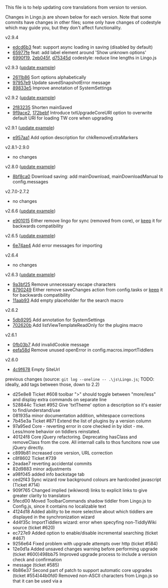 This file is to help updating core translations from version to version.

Changes in Lingo.js are shown below for each version.
Note that some commits have changes in other files;
some only have changes of codestyle which may guide you, but they don't affect functionality.

v2.9.4
* [edcd6b3](https://github.com/TiddlyWiki/TiddlyWikiClassic/commit/edcd6b3) feat: support async loading in saving (disabled by default)
* [65977fe](https://github.com/TiddlyWiki/TiddlyWikiClassic/commit/65977fe) feat: add label element around 'Show unknown options'
* [6990f19](https://github.com/TiddlyWiki/TiddlyWikiClassic/commit/6990f19), [2eb045f](https://github.com/TiddlyWiki/TiddlyWikiClassic/commit/2eb045f), [d75345d](https://github.com/TiddlyWiki/TiddlyWikiClassic/commit/d75345d) codestyle: reduce line lengths in Lingo.js

v2.9.3 ([update example](https://github.com/TiddlyWiki/translations/commit/19a3c62))
* [2611b86](https://github.com/TiddlyWiki/TiddlyWikiClassic/commit/2611b86) Sort options alphabetically
* [97957e9](https://github.com/TiddlyWiki/TiddlyWikiClassic/commit/97957e9) Update savedSnapshotError message
* [89833e5](https://github.com/TiddlyWiki/TiddlyWikiClassic/commit/89833e5) Improve annotation of SystemSettings

v2.9.2 ([update example](https://github.com/TiddlyWiki/translations/commit/f4747f5))
* [2f83235](https://github.com/TiddlyWiki/TiddlyWikiClassic/commit/2f83235) Shorten mainSaved
* [9f9ace2](https://github.com/TiddlyWiki/TiddlyWikiClassic/commit/9f9ace2), [172bebf](https://github.com/TiddlyWiki/TiddlyWikiClassic/commit/172bebf) Introduce txtUpgradeCoreURI option to overwrite default URI for loading TW core when upgrading

v2.9.1 ([update example](https://github.com/TiddlyWiki/translations/commit/08f11c3))
* [e957aa1](https://github.com/TiddlyWiki/TiddlyWikiClassic/commit/e957aa1) Add option description for chkRemoveExtraMarkers

v2.8.1-2.9.0
* no changes

v2.8.0 ([update example](https://github.com/TiddlyWiki/translations/commit/802a0f2))
* [8bf8ca0](https://github.com/TiddlyWiki/TiddlyWikiClassic/commit/8bf8ca0) Download saving: add mainDownload, mainDownloadManual to config.messages

v2.7.0-2.7.2
* no changes

v2.6.6 ([update example](https://github.com/TiddlyWiki/translations/commit/fa5c60d))
* [e901015](https://github.com/TiddlyWiki/TiddlyWikiClassic/commit/e901015) Either remove lingo for sync (removed from core), or [keep](https://github.com/TiddlyWiki/translations/commit/fa5c60d) it for backwards compatibility

v2.6.5 ([update example](https://github.com/TiddlyWiki/translations/commit/4a5cb0a))
* [6e74ae4](https://github.com/TiddlyWiki/TiddlyWikiClassic/commit/6e74ae4) Add error messages for importing

v2.6.4
* no changes

v2.6.3 ([update example](https://github.com/TiddlyWiki/translations/commit/3afe0d0))
* [9a3bf25](https://github.com/TiddlyWiki/TiddlyWikiClassic/commit/9a3bf25) Remove unnecessary escape characters
* [8790249](https://github.com/TiddlyWiki/TiddlyWikiClassic/commit/8790249) Either remove saveChanges action from config.tasks or [keep](https://github.com/TiddlyWiki/translations/commit/3afe0d0#diff-8dfb600fe28956a2928bdc29bb31f3c61ad12de0416eadebdebf3b226c1e841eR26) it for backwards compatibility
* [11aab93](https://github.com/TiddlyWiki/TiddlyWikiClassic/commit/11aab93) Add empty placeholder for the search macro

v2.6.2
* [5db9295](https://github.com/TiddlyWiki/TiddlyWikiClassic/commit/5db9295) Add annotation for SystemSettings
* [702620b](https://github.com/TiddlyWiki/TiddlyWikiClassic/commit/702620b) Add listViewTemplateReadOnly for the plugins macro

v2.6.1
* [0fb03b7](https://github.com/TiddlyWiki/TiddlyWikiClassic/commit/0fb03b7) Add invalidCookie message
* [eefa58d](https://github.com/TiddlyWiki/TiddlyWikiClassic/commit/eefa58d) Remove unused openError in config.macros.importTiddlers

v2.6.0
* [4c9f678](https://github.com/TiddlyWiki/TiddlyWikiClassic/commit/4c9f678) Empty SiteUrl

previous changes (source: `git log --oneline -- .\js\Lingo.js`; TODO: ideally, add tags between those, down to 2.2)
* d25e8e8 Ticket #608 toolbar ">" should toggle between "more/less" and display extra commands on separate line
* 528844c Ticket #952 Give 'txtTheme' option a description so it's easier to find/understand/use
* 081935a minor documentation addition, whitespace corrections
* 7b45e3a Ticket #871 Extend the list of plugins by a version column
* 97a95ed Core - reverting error in core checked in by idiot - me.  Less/more behavior on tiddlers reinstated.
* 40124f8 Core jQuery refactoring. Deprecating hasClass and removeClass from the core.  All internall calls to thos funcitons now use jQuery directly.
* c899b81 increased core version, URL correction
* c8f8602 Ticket #739
* 2eadae7 reverting accidental commits
* 82d9883 minor adjustments
* a98f045 added info backstage tab
* ced2f43 Sync wizard row background colours are hardcoded javascript (Ticket #714)
* 909f765 Changed implied (wikiword) links to explicit links to give greater clarity to translators
* 5fecd00 Moved ToolbarCommands shadow tiddler from Lingo.js to Config.js, since it contains no localizable text
* 4124d18 Added ability to be more selective about which tiddlers are displayed in the synchronization wizard
* 4d4f35c ImportTiddlers wizard: error when specyfing non-TiddlyWiki source (ticket #620)
* ec727e9 Added option to enable/disable incremental searching (ticket #467)
* 9256e64 Fixed problem with upgrade attempts over http (ticket #584)
* 12e0d1a Added unsaved changes warning before performing upgrade (ticket #600)498bb75 Improved upgrade process to include a version check and confirmation
* message (ticket #585)
* 6b86e37 Second part of patch to support automatic core upgrades (ticket #554)44b0fd0 Removed non-ASCII characters from Lingo.js so that it can be used via a <script> tag (ticket #572)
* 2c24aa4 First part of new core upgrade mechanism (ticket #554)
* b6cb0b9 Friendlier toolbar customisation (ticket #488)
* 887f04e Corrected annotation for MarkupPostBody tiddler (ticket #499)
* 48b364b Made the warning against modifying StyleSheetLayout and StyleSheetColors be stronger (ticket #404)
* 25f3f5c Fixed problem with sync error in Internet Explorer (ticket #421)
* ...